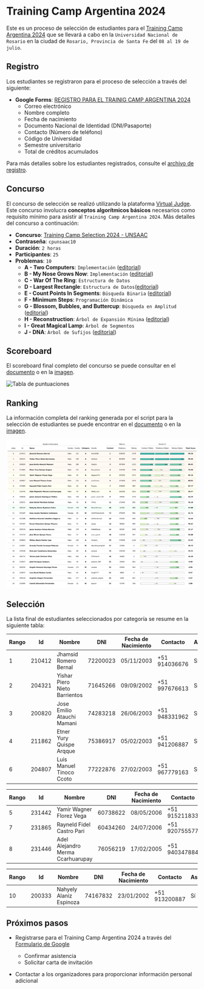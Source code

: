 # Training Camp Argentina 2024

Este es un proceso de selección de estudiantes para el [Training Camp Argentina 2024](https://www.pc-arg.com/tc-arg/more_info) que se llevará a cabo en la `Universidad Nacional de Rosario` en la ciudad de `Rosario, Provincia de Santa Fe` del `08 al 19 de julio`.

## Registro

Los estudiantes se registraron para el proceso de selección a través del siguiente:

- **Google Forms**: [REGISTRO PARA EL TRAINIG CAMP ARGENTINA 2024](https://docs.google.com/forms/d/1DBvFgVbH2CUVbbrm9XBCr9KXbFA4eMBG2294ybBhEmk/edit#responses)
  - Correo electrónico
  - Nombre completo
  - Fecha de nacimiento
  - Documento Nacional de Identidad (DNI/Pasaporte)
  - Contacto (Número de teléfono)
  - Código de Universidad
  - Semestre universitario
  - Total de créditos acumulados

Para más detalles sobre los estudiantes registrados, consulte el [archivo de registro](registered.csv).

## Concurso

El concurso de selección se realizó utilizando la plataforma [Virtual Judge](https://vjudge.net/). Este concurso involucra **conceptos algorítmicos básicos** necesarios como requisito mínimo para asistir al `Training Camp Argentina 2024`. Más detalles del concurso a continuación:

- **Concurso**: [Training Camp Selection 2024 - UNSAAC](https://vjudge.net/contest/627547)
- **Contraseña**: `cpunsaac10`
- **Duración**: `2 horas`
- **Participantes**: `25`
- **Problemas**: `10`
  - **A - Two Computers**: `Implementación` ([editorial](https://github.com/lightoj-dev/problem-tutorials/blob/main/1001/en.md))
  - **B - My Nose Grows Now**: `Implementación` ([editorial](https://github.com/lightoj-dev/problem-tutorials/blob/main/1241/en.md))
  - **C - War Of The Ring**: `Estructura de Datos`
  - **D - Largest Rectangle**: `Estructura de Datos`([editorial](https://github.com/lightoj-dev/problem-tutorials/blob/main/1083/en.md))
  - **E - Count Points In Segments**: `Búsqueda Binaria` ([editorial](https://github.com/lightoj-dev/problem-tutorials/blob/main/1088/en.md))
  - **F - Minimum Steps**: `Programación Dinámica`
  - **G - Blossom, Bubbles, and Buttercup**: `Búsqueda en Amplitud` ([editorial](https://github.com/lightoj-dev/problem-tutorials/blob/main/1238/en.md))
  - **H - Reconstruction**: `Árbol de Expansión Mínima` ([editorial](https://github.com/lightoj-dev/problem-tutorials/blob/main/1041/en.md))
  - **I - Great Magical Lamp**: `Árbol de Segmentos`
  - **J - DNA**: `Árbol de Sufijos` ([editorial](https://github.com/lightoj-dev/problem-tutorials/blob/main/1224/en.md))

## Scoreboard

El scoreboard final completo del concurso se puede consultar en el [documento](../../../scoreboard/training-camp-argentina-2024/scoreboard.csv) o en la [imagen](../../../scoreboard/training-camp-argentina-2024/scoreboard.png).

![Tabla de puntuaciones](../../../scoreboard/training-camp-argentina-2024/scoreboard.png)

## Ranking

La información completa del ranking generada por el script para la selección de estudiantes se puede encontrar en el [documento](ranking.csv) o en la [imagen](ranking.png).

![Imagen de ranking](ranking.png)

## Selección

La lista final de estudiantes seleccionados por categoría se resume en la siguiente tabla:

| Rango | Id | Nombre | DNI | Fecha de Nacimiento | Contacto | Asistencia |
| - | - | - | - | - | - | - |
| 1 | 210412 | Jhamsid Romero Bernal | 72200023 | 05/11/2003 | +51 914036676 | Sí |
| 2 | 204321 | Yishar Piero Nieto Barrientos | 71645266 | 09/09/2002 | +51 997676613 | Sí |
| 3 | 200820 | Jose Emilio Atauchi Mamani | 74283218 | 26/06/2003 | +51 948331962 | Sí |
| 4 | 211862 | Etner Yury Quispe Arqque | 75386917 | 05/02/2003 | +51 941206887 | Sí |
| 6 | 204807 | Luis Manuel Tinoco Ccoto | 77222876 | 27/02/2003 | +51 967779163 | Sí |

| Rango | Id | Nombre | DNI | Fecha de Nacimiento | Contacto | Asistencia |
| - | - | - | - | - | - | - |
| 5 | 231442 | Yamir Wagner Florez Vega | 60738622 | 08/05/2006 | +51 915211833 | Sí |
| 7 | 231865 | Rayneld Fidel Castro Pari | 60434260 | 24/07/2006 | +51 920755577 | Sí |
| 8 | 231446 | Adel Alejandro Merma Ccarhuarupay | 76056219 | 17/02/2005 | +51 940347884 | Sí |

| Rango | Id | Nombre | DNI | Fecha de Nacimiento | Contacto | Asistencia |
| - | - | - | - | - | - | - |
| 10 | 200333 | Nahyely Alaniz Espinoza | 74167832| 23/01/2002 | +51 913200887 | Sí |


## Próximos pasos
- Registrarse para el Training Camp Argentina 2024 a través del [Formulario de Google](https://docs.google.com/forms/d/e/1FAIpQLSdLZTFTqlv4tptvv-tZQtWJkfWPlHRk6thsUQUUmtC8Hm4lDw/viewform)
  - Confirmar asistencia
  - Solicitar carta de invitación

- Contactar a los organizadores para proporcionar información personal adicional